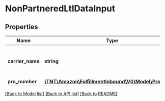 # NonPartneredLtlDataInput

## Properties
Name | Type | Description | Notes
------------ | ------------- | ------------- | -------------
**carrier_name** | **string** | The carrier that you are using for the inbound shipment. | 
**pro_number** | [**\TNT\Amazon\FulfillmentInbound\V0\Model\ProNumber**](ProNumber.md) |  | 

[[Back to Model list]](../README.md#documentation-for-models) [[Back to API list]](../README.md#documentation-for-api-endpoints) [[Back to README]](../README.md)


